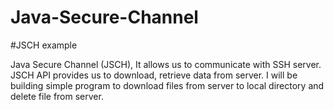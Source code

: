# Java-Secure-Channel
#JSCH example

Java Secure Channel (JSCH), It allows us to communicate with SSH server. JSCH API provides us to download, retrieve data from server. I will be building simple program to download files from server to local directory and delete file from server.
